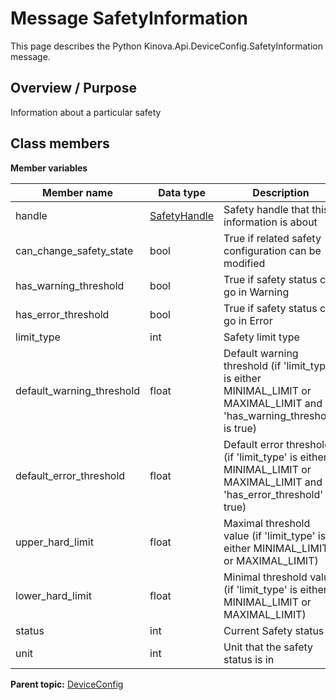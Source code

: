 # Message SafetyInformation

This page describes the Python Kinova.Api.DeviceConfig.SafetyInformation message.

## Overview / Purpose

Information about a particular safety

## Class members

 **Member variables** 

|Member name|Data type|Description|
|-----------|---------|-----------|
|handle| [SafetyHandle](msg_Common_SafetyHandle.md#)|Safety handle that this information is about|
|can\_change\_safety\_state|bool|True if related safety configuration can be modified|
|has\_warning\_threshold|bool|True if safety status can go in Warning|
|has\_error\_threshold|bool|True if safety status can go in Error|
|limit\_type|int|Safety limit type|
|default\_warning\_threshold|float|Default warning threshold \(if 'limit\_type' is either MINIMAL\_LIMIT or MAXIMAL\_LIMIT and 'has\_warning\_threshold' is true\)|
|default\_error\_threshold|float|Default error threshold \(if 'limit\_type' is either MINIMAL\_LIMIT or MAXIMAL\_LIMIT and 'has\_error\_threshold' is true\)|
|upper\_hard\_limit|float|Maximal threshold value \(if 'limit\_type' is either MINIMAL\_LIMIT or MAXIMAL\_LIMIT\)|
|lower\_hard\_limit|float|Minimal threshold value \(if 'limit\_type' is either MINIMAL\_LIMIT or MAXIMAL\_LIMIT\)|
|status|int|Current Safety status|
|unit|int|Unit that the safety status is in|

**Parent topic:** [DeviceConfig](../references/summary_DeviceConfig.md)

